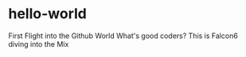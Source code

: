 # hello-world
First Flight into the Github World
What's good coders? This is Falcon6 diving into the Mix
